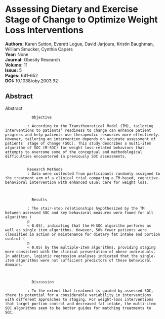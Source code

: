 # Assessing Dietary and Exercise Stage of Change to Optimize Weight Loss Interventions

**Authors:** Karen Sutton, Everett Logue, David Jarjoura, Kristin Baughman, William Smucker, Cynthia Capers  
**Year:** None  
**Journal:** Obesity Research  
**Volume:** 11  
**Issue:** 5  
**Pages:** 641-652  
**DOI:** 10.1038/oby.2003.92  

## Abstract
Abstract
            
              
                Objective
              
              : According to the Transtheoretical Model (TM), tailoring interventions to patients’ readiness to change can enhance patient progress and help patients use therapeutic resources more effectively. However, tailoring an intervention depends on accurate assessment of patients’ stage of change (SOC). This study describes a multi‐item algorithm of SOC (M‐SOC) for weight loss‐related behaviors that attempts to overcome some of the conceptual and methodological difficulties encountered in previously SOC assessments.
            
            
              Research Methods
              : Data were collected from participants randomly assigned to the treatment arm of a clinical trial comparing a TM‐based, cognitive‐behavioral intervention with enhanced usual care for weight loss.
            
            
              
                Results
              
              : The stair‐step relationships hypothesized by the TM between assessed SOC and key behavioral measures were found for all algorithms (
              p
              < 0.05), indicating that the M‐SOC algorithm performs as well as single item algorithms. However, 50% fewer patients were classified in action or maintenance for dietary fat intake and portion control (
              p
              < 0.05) by the multiple‐item algorithms, providing staging more consistent with the clinical presentation of obese individuals. In addition, logistic regression analyses indicated that the single‐item algorithms were not sufficient predictors of these behavioral domains.
            
            
              
                Discussion
              
              : To the extent that treatment is guided by assessed SOC, there is potential for a considerable variability in interventions with different approaches to staging. For weight‐loss interventions that target portion control and decreased fat intake, the multi‐item SOC algorithms seem to be better guides for matching treatments to SOC.

